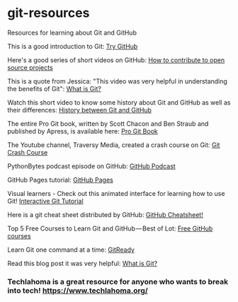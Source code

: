 # git-resources
Resources for learning about Git and GitHub

This is a good introduction to Git: <a href="https://try.github.io/">Try GitHub</a>

Here's a good series of short videos on GitHub: <a href="https://egghead.io/courses/how-to-contribute-to-an-open-source-project-on-github/"> How to contribute to open source projects</a>

This is a quote from Jessica: "This video was very helpful in understanding the benefits of Git":
<a href="https://git-scm.com/video/what-is-git">What is Git?</a>

Watch this short video to know some history about Git and GitHub as well as their differences: <a href="https://www.youtube.com/watch?v=1h9_cB9mPT8&t=13s">History between Git and GitHub</a>

The entire Pro Git book, written by Scott Chacon and Ben Straub and published by Apress, is available here: <a href="https://git-scm.com/book/en/v2">Pro Git Book</a>

The Youtube channel, Traversy Media, created a crash course on Git: <a href="https://www.youtube.com/watch?v=SWYqp7iY_Tc&t=1561s">Git Crash Course</a>

PythonBytes podcast episode on GitHub: <a href="https://pythonbytes.fm/episodes/show/133/github-sponsors-the-model-open-source-has-been-waiting-for">GitHub Podcast</a>

GitHub Pages tutorial: <a href="https://learntocodewith.me/tutorials/github-pages/">GitHub Pages</a>

Visual learners - Check out this animated interface for learning how to use Git! <a href="http://learngitbranching.js.org">Interactive Git Tutorial</a>

Here is a git cheat sheet distributed by GitHub: <a href="https://github.github.com/training-kit/downloads/github-git-cheat-sheet.pdf">GitHub Cheatsheet!</a>

Top 5 Free Courses to Learn Git and GitHub — Best of Lot: <a href="https://hackernoon.com/top-5-free-courses-to-learn-git-and-github-best-of-lot-2f394c6533b0">Free GitHub courses</a>

Learn Git one command at a time: <a href="http://gitready.com/">GitReady</a>
  
Read this blog post it was very helpful: <a href="https://dev.to/summersetwren/what-is-git-cji">What is Git?</a>

### Techlahoma is a great resource for anyone who wants to break into tech! https://www.techlahoma.org/
